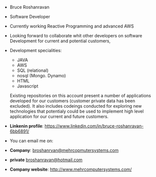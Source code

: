 - Bruce Roshanravan
- Software Developer       
- Currently working Reactive Programming and advanced AWS
- Looking forward to collaborate whit other developers on software Development for current and potential
  customers,


- Development specialities:
  
     - JAVA
     - AWS
     - SQL (relational)
     - nosql (Mongo. Dynamo)
     - HTML
     - Javascript

  Existing repositories on this account present a number of applications developed for our
  customers (customer private data has been excluded).
  It also includes codeings conducted for exploring new technologies that potentialy could be used to implement high
  level application for our current and future customers.
  
- **Linkenin profile**: https://www.linkedin.com/in/bruce-roshanravan-6bb6891/  
- You can email me on:
- **Company**: broshanrvan@mehrcopmutersystems.com
- **private** broshanravan@hotmail.com
- **Company website**: http://www.mehrcomputersystems.com/
  
<!---
broshanravan/broshanravan is a ✨ special ✨ repository because its `README.md` (this file) appears on your GitHub profile.
You can click the Preview link to take a look at your changes.
--->
